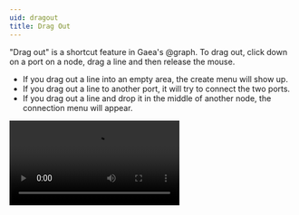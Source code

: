 ```yaml
---
uid: dragout
title: Drag Out
---
```


"Drag out" is a shortcut feature in Gaea's @graph. To drag out, click down on a port on a node, drag a line and then release the mouse.

- If you drag out a line into an empty area, the create menu will show up.
- If you drag out a line to another port, it will try to connect the two ports.
- If you drag out a line and drop it in the middle of another node, the connection menu will appear.

<video controls>
  <source src="/mp4/cnv-portal-create.mp4" type="video/mp4">
</video>